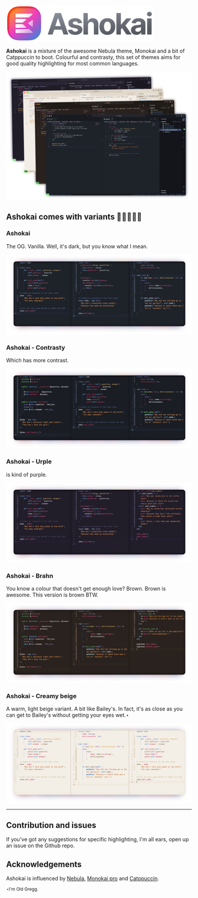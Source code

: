 <img width="400px" alt="Ashokai logo" src="https://raw.githubusercontent.com/TeriyakiBomb/Ashokai/main/Ashokai.novaextension/_resources/logo.png"></img>

**Ashokai** is a mixture of the awesome Nebula theme, Monokai and a bit of Catppuccin to boot. Colourful and contrasty, this set of themes aims for good quality highlighting for most common languages.

![](https://raw.githubusercontent.com/TeriyakiBomb/Ashokai/main/Ashokai-VSCode/images/vscode-examples.png)

## Ashokai comes with variants 🩶🖤🤎💜🤍

### Ashokai

The OG. Vanilla. Well, it's dark, but you know what I mean.

![](https://raw.githubusercontent.com/TeriyakiBomb/Ashokai/main/Ashokai.novaextension/_resources/ashokai.png)

### Ashokai - Contrasty

Which has more contrast.

![](https://raw.githubusercontent.com/TeriyakiBomb/Ashokai/main/Ashokai.novaextension/_resources/contrasty.png)

### Ashokai - Urple

is kind of purple.

![](https://raw.githubusercontent.com/TeriyakiBomb/Ashokai/main/Ashokai.novaextension/_resources/urple.png)

### Ashokai - Brahn

You know a colour that doesn't get enough love? Brown. Brown is awesome. This version is brown BTW.

![](https://raw.githubusercontent.com/TeriyakiBomb/Ashokai/main/Ashokai.novaextension/_resources/brahn.png)

### Ashokai - Creamy beige

A warm, light beige variant. A bit like Bailey's. In fact, it's as close as you can get to Bailey's without getting your eyes wet.⋆

![](https://raw.githubusercontent.com/TeriyakiBomb/Ashokai/main/Ashokai.novaextension/_resources/creamybeige.png)

---

## Contribution and issues

If you've got any suggestions for specific highlighting, I'm all ears, open up an issue on the Github repo.

## Acknowledgements

Ashokai is influenced by [Nebula](https://github.com/tjkohli/Nebula.novaextension), [Monokai pro](https://monokai.pro) and [Catppuccin](https://catppuccin-website.vercel.app).

<sup>⋆I'm Old Gregg.</sup>
